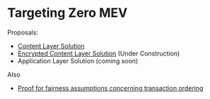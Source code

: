# Targeting Zero MEV

Proposals:
* [Content Layer Solution](https://github.com/pmcgoohan/targeting-zero-mev/blob/main/content-layer.md)
* [Encrypted Content Layer Solution](https://github.com/pmcgoohan/dark-alex/blob/main/encrypted-content-layer.md) (Under Construction)
*  Application Layer Solution (coming soon) 

Also
* [Proof for fairness assumptions concerning transaction ordering](https://github.com/pmcgoohan/alex-latency-width)
